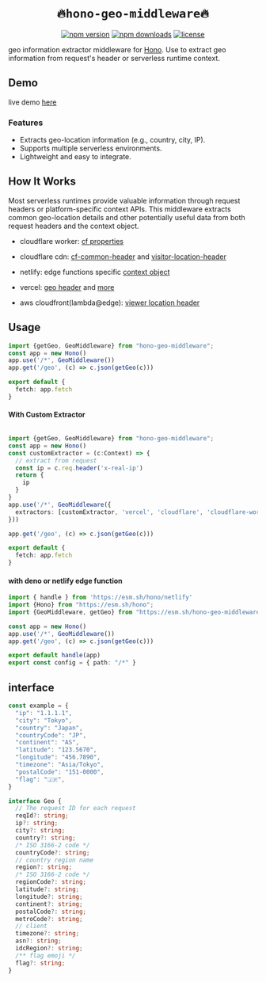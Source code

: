 <h1 align="center"> <code>🔥hono-geo-middleware🔥</code> </h1>


<div align="center">

[![npm version](https://img.shields.io/npm/v/hono-geo-middleware.svg)](https://npmjs.org/package/hono-geo-middleware "View this project on NPM")
[![npm downloads](https://img.shields.io/npm/dm/hono-geo-middleware)](https://www.npmjs.com/package/hono-geo-middleware)
[![license](https://img.shields.io/npm/l/hono-geo-middleware)](LICENSE)

</div>


geo information extractor middleware for [Hono](https://hono.dev/). Use to
extract geo information from request's header or serverless runtime context.

## Demo
live demo [here](https://hono-geo-middleware.vercel.app)


### Features
- Extracts geo-location information (e.g., country, city, IP).
- Supports multiple serverless environments.
- Lightweight and easy to integrate.
## How It Works

Most serverless runtimes provide valuable information through request headers or platform-specific context APIs. This middleware extracts common geo-location details and other potentially useful data from both request headers and the context object.


- cloudflare worker: [cf properties](https://developers.cloudflare.com/workers/runtime-apis/request/#incomingrequestcfproperties)

- cloudflare cdn: [cf-common-header](https://developers.cloudflare.com/fundamentals/reference/http-request-headers/#cf-ipcountry) and [visitor-location-header](https://developers.cloudflare.com/rules/transform/managed-transforms/reference/#add-visitor-location-headers)

- netlify: edge functions specific [context object](https://docs.netlify.com/edge-functions/api/#netlify-specific-context-object)

- vercel: [geo header](https://vercel.com/guides/geo-ip-headers-geolocation-vercel-functions) and [more](https://github.com/vercel/vercel/blob/main/packages/functions/src/headers.ts)

- aws cloudfront(lambda@edge): [viewer location header](https://docs.aws.amazon.com/AmazonCloudFront/latest/DeveloperGuide/adding-cloudfront-headers.html#cloudfront-headers-viewer-location)



## Usage

```ts
import {getGeo, GeoMiddleware} from "hono-geo-middleware";
const app = new Hono()
app.use('/*', GeoMiddleware())
app.get('/geo', (c) => c.json(getGeo(c)))

export default {
  fetch: app.fetch
}
```


#### With Custom Extractor
```ts

import {getGeo, GeoMiddleware} from "hono-geo-middleware";
const app = new Hono()
const customExtractor = (c:Context) => {
  // extract from request
  const ip = c.req.header('x-real-ip')
  return {
    ip
  }
}
app.use('/*', GeoMiddleware({
  extractors: [customExtractor, 'vercel', 'cloudflare', 'cloudflare-worker'],
}))

app.get('/geo', (c) => c.json(getGeo(c)))

export default {
  fetch: app.fetch
}
```

#### with deno or netlify edge function
```ts
import { handle } from 'https://esm.sh/hono/netlify'
import {Hono} from "https://esm.sh/hono";
import {GeoMiddleware, getGeo} from "https://esm.sh/hono-geo-middleware";

const app = new Hono()
app.use('/*', GeoMiddleware())
app.get('/geo', (c) => c.json(getGeo(c)))

export default handle(app)
export const config = { path: "/*" }
```

## interface
```ts
const example = {
  "ip": "1.1.1.1",
  "city": "Tokyo",
  "country": "Japan",
  "countryCode": "JP",
  "continent": "AS",
  "latitude": "123.5670",
  "longitude": "456.7890",
  "timezone": "Asia/Tokyo",
  "postalCode": "151-0000",
  "flag": "🇯🇵",
}
```

```ts
interface Geo {
  // The request ID for each request
  reqId?: string;
  ip?: string;
  city?: string;
  country?: string;
  /* ISO 3166-2 code */
  countryCode?: string;
  // country region name
  region?: string;
  /* ISO 3166-2 code */
  regionCode?: string;
  latitude?: string;
  longitude?: string;
  continent?: string;
  postalCode?: string;
  metroCode?: string;
  // client
  timezone?: string;
  asn?: string;
  idcRegion?: string;
  /** flag emoji */
  flag?: string;
}


```
